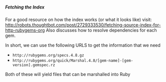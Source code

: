##### Fetching the Index

For a good resource on how the index works (or what it looks like) visit:
http://robots.thoughtbot.com/post/2729333530/fetching-source-index-for-http-rubygems-org
Also discusses how to resolve dependencies for each gem. 
  
  
  
In short, we can use the following URLS to get the information that we need

  * `http://rubygems.org/specs.4.8.gz`
  * `http://rubygems.org/quick/Marshal.4.8/[gem-name]-[gem-version].gemspec.rz`

Both of these will yield files that can be marshalled into Ruby
